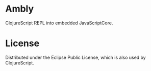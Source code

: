 Ambly
=======
ClojureScript REPL into embedded JavaScriptCore.

License
=======

Distributed under the Eclipse Public License, which is also used by ClojureScript.
